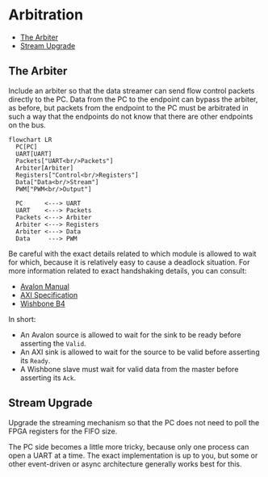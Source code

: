 # Arbitration

- [The Arbiter](#the-arbiter)
- [Stream Upgrade](#stream-upgrade)

## The Arbiter

Include an arbiter so that the data streamer can send flow control packets 
directly to the PC.  Data from the PC to the endpoint can bypass the arbiter, 
as before, but packets from the endpoint to the PC must be arbitrated in such 
a way that the endpoints do not know that there are other endpoints on the bus.

```mermaid
flowchart LR
  PC[PC]
  UART[UART]
  Packets["UART<br/>Packets"]
  Arbiter[Arbiter]
  Registers["Control<br/>Registers"]
  Data["Data<br/>Stream"]
  PWM["PWM<br/>Output"]

  PC      <---> UART
  UART    <---> Packets
  Packets <---> Arbiter
  Arbiter <---> Registers
  Arbiter <---> Data
  Data     ---> PWM
```

Be careful with the exact details related to which module is allowed to wait 
for which, because it is relatively easy to cause a deadlock situation.  For 
more information related to exact handshaking details, you can consult:

- [Avalon Manual](https://www.intel.com/content/dam/www/programmable/us/en/pdfs/literature/manual/mnl_avalon_spec.pdf)
- [AXI Specification](http://www.gstitt.ece.ufl.edu/courses/fall15/eel4720_5721/labs/refs/AXI4_specification.pdf)
- [Wishbone B4](https://cdn.opencores.org/downloads/wbspec_b4.pdf)

In short:

- An Avalon source is allowed to wait for the sink to be ready before asserting the `Valid`.
- An AXI sink is allowed to wait for the source to be valid before asserting its `Ready`.
- A Wishbone slave must wait for valid data from the master before asserting its `Ack`.

## Stream Upgrade

Upgrade the streaming mechanism so that the PC does not need to poll the FPGA 
registers for the FIFO size.

The PC side becomes a little more tricky, because only one process can open
a UART at a time.  The exact implementation is up to you, but some or other
event-driven or async architecture generally works best for this.

